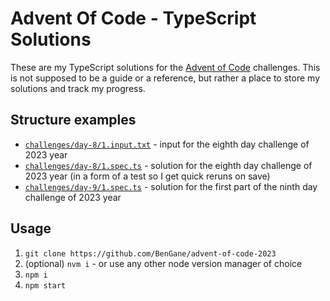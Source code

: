 # Advent Of Code - TypeScript Solutions

These are my TypeScript solutions for the [Advent of Code](https://adventofcode.com/) challenges. This is not supposed to be a guide or a reference, but rather a place to store my solutions and track my progress.

## Structure examples

- [`challenges/day-8/1.input.txt`](./challenges/day-8/1.input.txt) - input for the eighth day challenge of 2023 year
- [`challenges/day-8/1.spec.ts`](./challenges/day-8/1.spec.ts) - solution for the eighth day challenge of 2023 year (in a form of a test so I get quick reruns on save)
- [`challenges/day-9/1.spec.ts`](./challenges/day-9/1.spec.ts) - solution for the first part of the ninth day challenge of 2023 year

## Usage

1. `git clone https://github.com/BenGane/advent-of-code-2023`
1. (optional) `nvm i` - or use any other node version manager of choice
1. `npm i`
1. `npm start`
